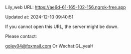 Lily_web URL: https://ae6d-61-165-102-156.ngrok-free.app

Updated at: 2024-12-10 09:40:51

If you cannot open this URL, the server might be down.

Please contact: 

goley04@foxmail.com Or Wechat:GL_yeaH